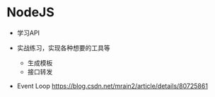 # NodeJS

- 学习API
- 实战练习，实现各种想要的工具等
  - 生成模板
  - 接口转发

- Event Loop https://blog.csdn.net/mrain2/article/details/80725861
